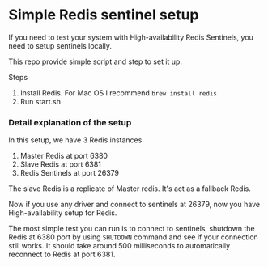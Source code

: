 # Simple Redis sentinel setup

If you need to test your system with High-availability Redis Sentinels, you need to setup sentinels locally.

This repo provide simple script and step to set it up.

Steps

1. Install Redis. For Mac OS I recommend `brew install redis`
2. Run start.sh

### Detail explanation of the setup

In this setup, we have 3 Redis instances

1. Master Redis at port 6380
2. Slave Redis at port 6381
3. Redis Sentinels at port 26379

The slave Redis is a replicate of Master redis. It's act as a fallback Redis.

Now if you use any driver and connect to sentinels at 26379, now you have High-availability setup for Redis.

The most simple test you can run is to connect to sentinels, shutdown the Redis at 6380 port by using `SHUTDOWN` command and see if your connection still works. It should take around 500 milliseconds to automatically reconnect to Redis at port 6381.
